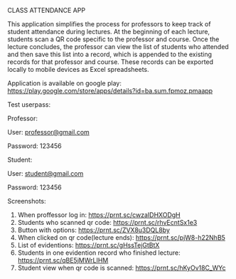 CLASS ATTENDANCE APP

This application simplifies the process for professors to keep track of student attendance during lectures. At the beginning of each lecture, students scan a QR code specific to the professor and course. Once the lecture concludes, the professor can view the list of students who attended and then save this list into a record, which is appended to the existing records for that professor and course. These records can be exported locally to mobile devices as Excel spreadsheets.

Application is available on google play: https://play.google.com/store/apps/details?id=ba.sum.fpmoz.pmaapp

Test userpass:

Professor: 

User: professor@gmail.com

Password: 123456


Student:

User: student@gmail.com

Password: 123456

Screenshots:
1. When proffessor log in: https://prnt.sc/cwzaIDHXODgH
2. Students who scanned qr code: https://prnt.sc/rhvEcntSx1e3
3. Button with options: https://prnt.sc/ZVX8u3DQL8by
4. When clicked on qr code(lecture ends): https://prnt.sc/pjW8-h22NhB5
5. List of evidentions: https://prnt.sc/gHssTejGtBtX
6. Students in one evidention record who finished lecture: https://prnt.sc/qBE5jMWrLIHM
7. Student view when qr code is scanned: https://prnt.sc/hKyOv18C_WYc

